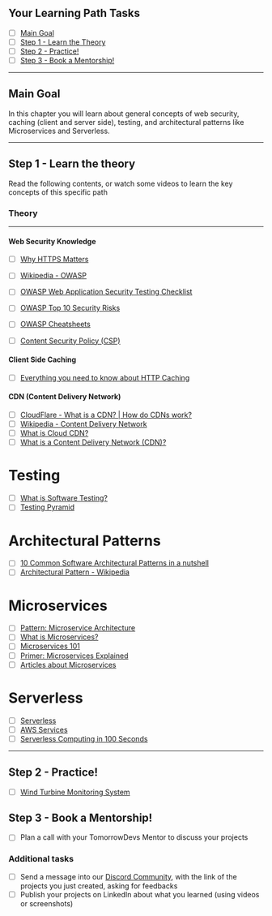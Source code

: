 ## Your Learning Path Tasks

- [ ] [Main Goal](#main-goal)
- [ ] [Step 1 - Learn the Theory](#step-1---learn-the-theory)
- [ ] [Step 2 - Practice!](#step-2---build-the-project)
- [ ] [Step 3 - Book a Mentorship!](#step-3---book-a-mentorship)
  
<hr>

## **Main Goal**

In this chapter you will learn about general concepts of web security, caching (client and server side), testing, and architectural patterns like Microservices and Serverless.

<hr>

## **Step 1** - Learn the theory

Read the following contents, or watch some videos to learn the key concepts of this specific path

### Theory
<hr>

#### Web Security Knowledge

- [ ] [Why HTTPS Matters](https://developers.google.com/web/fundamentals/security/encrypt-in-transit/why-https)
- [ ] [Wikipedia - OWASP](https://en.wikipedia.org/wiki/OWASP)
- [ ] [OWASP Web Application Security Testing Checklist](https://github.com/0xRadi/OWASP-Web-Checklist)
- [ ] [OWASP Top 10 Security Risks](https://sucuri.net/guides/owasp-top-10-security-vulnerabilities-2021/)
- [ ] [OWASP Cheatsheets](https://cheatsheetseries.owasp.org/cheatsheets/AJAX_Security_Cheat_Sheet.html)
- [ ] [Content Security Policy (CSP)](https://developer.mozilla.org/en-US/docs/Web/HTTP/CSP)


#### Client Side Caching

- [ ] [Everything you need to know about HTTP Caching](https://www.youtube.com/watch?v=HiBDZgTNpXY)

#### CDN (Content Delivery Network)

- [ ] [CloudFlare - What is a CDN? | How do CDNs work?](https://www.cloudflare.com/en-ca/learning/cdn/what-is-a-cdn/)
- [ ] [Wikipedia - Content Delivery Network](https://en.wikipedia.org/wiki/Content_delivery_network)
- [ ] [What is Cloud CDN?](https://www.youtube.com/watch?v=841kyd_mfH0)
- [ ] [What is a Content Delivery Network (CDN)?](https://www.youtube.com/watch?v=Bsq5cKkS33I)

# Testing

- [ ] [What is Software Testing?](https://www.guru99.com/software-testing-introduction-importance.html)
- [ ] [Testing Pyramid](https://www.browserstack.com/guide/testing-pyramid-for-test-automation)

# Architectural Patterns

- [ ] [10 Common Software Architectural Patterns in a nutshell](https://towardsdatascience.com/10-common-software-architectural-patterns-in-a-nutshell-a0b47a1e9013)
- [ ] [Architectural Pattern - Wikipedia](https://en.wikipedia.org/wiki/Architectural_pattern)

# Microservices

- [ ] [Pattern: Microservice Architecture](https://microservices.io/patterns/microservices.html)
- [ ] [What is Microservices?](https://smartbear.com/solutions/microservices/)
- [ ] [Microservices 101](https://thenewstack.io/microservices-101/)
- [ ] [Primer: Microservices Explained](https://thenewstack.io/primer-microservices-explained/)
- [ ] [Articles about Microservices](https://thenewstack.io/category/microservices/)

# Serverless

- [ ] [Serverless](https://www.ibm.com/cloud/learn/serverless)
- [ ] [AWS Services](https://aws.amazon.com/serverless/)
- [ ] [Serverless Computing in 100 Seconds](https://www.youtube.com/watch?v=W_VV2Fx32_Y&ab_channel=Fireship)

<hr>

## **Step 2** - Practice!

- [ ] [Wind Turbine Monitoring System](../projects/012-fleet-vehicle-monitoring-system/README.md)

## **Step 3** - Book a Mentorship!

- [ ] Plan a call with your TomorrowDevs Mentor to discuss your projects

### **Additional tasks**

- [ ] Send a message into our [Discord Community](https://discord.gg/4G5nbXRunZ), with the link of the projects you just created, asking for feedbacks
- [ ] Publish your projects on LinkedIn about what you learned (using videos or screenshots)